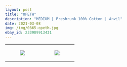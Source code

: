 ```yaml
---
layout: post
title: "OPETH"
description: "MEDIUM | Preshrunk 100% Cotton | Anvil"
date: 2021-03-08
img: /img/0365-opeth.jpg
ebay_id: 233989913431
---
```




<table style="width:100%;"><tr><td style="vertical-align:top;">
      <figure class="tmblr-full" data-orig-height="2048" data-orig-width="1365" data-orig-src="https://concertshirts.netlify.app/shirts/0365/0365-01.jpg"><img src="https://64.media.tumblr.com/9053d5094aac3c59cefed83e0cf29afd/0ab720f37ea7e054-56/s540x810/cbf0d5d025914507cbbe0c0b86c3336d3bae02de.jpg" data-orig-height="2048" data-orig-width="1365" data-orig-src="https://concertshirts.netlify.app/shirts/0365/0365-01.jpg"/></figure></td>
    <td style="vertical-align:top;">
      <figure class="tmblr-full" data-orig-height="2048" data-orig-width="1365" data-orig-src="https://concertshirts.netlify.app/shirts/0365/0365-02.jpg"><img src="https://64.media.tumblr.com/5214fd10056ef974d3678ed192a2533a/0ab720f37ea7e054-16/s540x810/ba1fa9c1f8d56a276261278f91b7a2ebd09a81dd.jpg" data-orig-height="2048" data-orig-width="1365" data-orig-src="https://concertshirts.netlify.app/shirts/0365/0365-02.jpg"/></figure></td>
  </tr></table>
